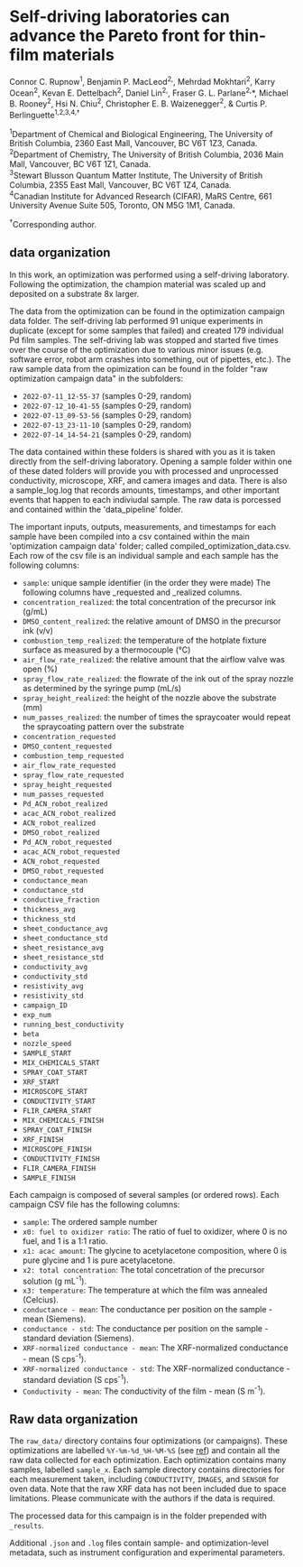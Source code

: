 # Self-driving laboratories can advance the Pareto front for thin-film materials
Connor C. Rupnow<sup>1</sup>, Benjamin P. MacLeod<sup>2,</sup>, Mehrdad Mokhtari<sup>2</sup>, Karry Ocean<sup>2</sup>, Kevan E. Dettelbach<sup>2</sup>,     Daniel Lin<sup>2,</sup>, Fraser G. L. Parlane<sup>2,</sup>\*, Michael B. Rooney<sup>2</sup>, Hsi N. Chiu<sup>2</sup>, Christopher E. B. Waizenegger<sup>2</sup>,  & Curtis P. Berlinguette<sup>1,2,3,4,†</sup>

<sup>1</sup>Department of Chemical and Biological Engineering, The University of British Columbia, 2360 East Mall, Vancouver, BC V6T 1Z3, Canada. \
<sup>2</sup>Department of Chemistry, The University of British Columbia, 2036 Main Mall, Vancouver, BC V6T 1Z1, Canada. \
<sup>3</sup>Stewart Blusson Quantum Matter Institute, The University of British Columbia, 2355 East Mall, Vancouver, BC V6T 1Z4, Canada. \
<sup>4</sup>Canadian Institute for Advanced Research (CIFAR), MaRS Centre, 661 University Avenue Suite 505, Toronto, ON M5G 1M1, Canada.
  
<sup>†</sup>Corresponding author.

## data organization

In this work, an optimization was performed using a self-driving laboratory. Following the optimization, the champion material was scaled up and deposited on a substrate 8x larger. 

The data from the optimization can be found in the optimization campaign data folder. The self-driving lab performed 91 unique experiments in duplicate (except for some samples that failed) and created 179 individual Pd film samples. The self-driving lab was stopped and started five times over the course of the optimization due to various minor issues (e.g. software error, robot arm crashes into something, out of pipettes, etc.). The raw sample data from the opimization can be found in the folder "raw optimization campaign data" in the subfolders:

* `2022-07-11_12-55-37` (samples 0-29, random)
* `2022-07-12_10-41-55` (samples 0-29, random)
* `2022-07-13_09-53-56` (samples 0-29, random)
* `2022-07-13_23-11-10` (samples 0-29, random)
* `2022-07-14_14-54-21` (samples 0-29, random)

The data contained within these folders is shared with you as it is taken directly from the self-driving laboratory. Opening a sample folder within one of these dated folders will provide you with processed and unprocessed conductivity, microscope, XRF, and camera images and data. There is also a sample_log.log that records amounts, timestamps, and other important events that happen to each indiviudal sample. The raw data is porcessed and contained within the 'data_pipeline' folder.

The important inputs, outputs, measurements, and timestamps for each sample have been compiled into a csv contained within the main 'optimization campaign data' folder; called compiled_optimization_data.csv. Each row of the csv file is an individual sample and each sample has the following columns: 
* `sample`: unique sample identifier (in the order they were made)
The following columns have \_requested and \_realized columns.
* `concentration_realized`: the total concentration of the precursor ink (g/mL)
* `DMSO_content_realized`: the relative amount of DMSO in the precursor ink (v/v)
* `combustion_temp_realized`: the temperature of the hotplate fixture surface as measured by a thermocouple (°C)
* `air_flow_rate_realized`: the relative amount that the airflow valve was open (%)
* `spray_flow_rate_realized`: the flowrate of the ink out of the spray nozzle as determined by the syringe pump (mL/s)
* `spray_height_realized`: the height of the nozzle above the substrate (mm)
* `num_passes_realized`: the number of times the spraycoater would repeat the spraycoating pattern over the substrate
* `concentration_requested`
* `DMSO_content_requested`
* `combustion_temp_requested`
* `air_flow_rate_requested`
* `spray_flow_rate_requested`
* `spray_height_requested`
* `num_passes_requested`
* `Pd_ACN_robot_realized`
* `acac_ACN_robot_realized`
* `ACN_robot_realized`
* `DMSO_robot_realized`
* `Pd_ACN_robot_requested`
* `acac_ACN_robot_requested`
* `ACN_robot_requested`
* `DMSO_robot_requested`
* `conductance_mean`
* `conductance_std`
* `conductive_fraction`
* `thickness_avg`
* `thickness_std`
* `sheet_conductance_avg`
* `sheet_conductance_std`
* `sheet_resistance_avg`
* `sheet_resistance_std`
* `conductivity_avg`
* `conductivity_std`
* `resistivity_avg`
* `resistivity_std`
* `campaign_ID`
* `exp_num`
* `running_best_conductivity`
* `beta`
* `nozzle_speed`
* `SAMPLE_START`
* `MIX_CHEMICALS_START`
* `SPRAY_COAT_START`
* `XRF_START`
* `MICROSCOPE_START`
* `CONDUCTIVITY_START`
* `FLIR_CAMERA_START`
* `MIX_CHEMICALS_FINISH`
* `SPRAY_COAT_FINISH`
* `XRF_FINISH`
* `MICROSCOPE_FINISH`
* `CONDUCTIVITY_FINISH`	
* `FLIR_CAMERA_FINISH`
* `SAMPLE_FINISH`

 
Each campaign is composed of several samples (or ordered rows). Each campaign CSV file has the following columns: 
 * `sample`: The ordered sample number 
 * `x0: fuel to oxidizer ratio`: The ratio of fuel to oxidizer, where 0 is no fuel, and 1 is a 1:1 ratio. 
 * `x1: acac amount`: The glycine to acetylacetone composition, where 0 is pure glycine and 1 is pure acetylacetone.
 * `x2: total concentration`: The total concetration of the precursor solution (g mL<sup>-1</sup>).
 * `x3: temperature`: The temperature at which the film was annealed (Celcius).
 * `conductance - mean`: The conductance per position on the sample - mean (Siemens).
 * `conductance - std`: The conductance per position on the sample - standard deviation (Siemens).
 * `XRF-normalized conductance - mean`: The XRF-normalized conductance - mean (S cps<sup>-1</sup>). 
 * `XRF-normalized conductance - std`: The XRF-normalized conductance - standard deviation (S cps<sup>-1</sup>).
 * `Conductivity - mean`: The conductivity of the film - mean (S m<sup>-1</sup>).

## Raw data organization

The `raw_data/` directory contains four optimizations (or campaigns). These optimizations are labelled `%Y-%m-%d_%H-%M-%S` (see [ref](https://strftime.org/)) and contain all the raw data collected for each optimization. Each optimization contains many samples, labelled `sample_x`. Each sample directory contains directories for each measurement taken, including `CONDUCTIVITY`, `IMAGES`, and `SENSOR` for oven data. Note that the raw XRF data has not been included due to space limitations. Please communicate with the authors if the data is required.

The processed data for this campaign is in the folder prepended with `_results`.

Additional `.json` and `.log` files contain sample- and optimization-level metadata, such as instrument configuration and experimental parameters.


  
